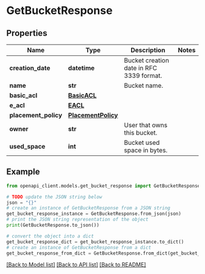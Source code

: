 # GetBucketResponse


## Properties

Name | Type | Description | Notes
------------ | ------------- | ------------- | -------------
**creation_date** | **datetime** | Bucket creation date in RFC 3339 format. | 
**name** | **str** | Bucket name. | 
**basic_acl** | [**BasicACL**](BasicACL.md) |  | 
**e_acl** | [**EACL**](EACL.md) |  | 
**placement_policy** | [**PlacementPolicy**](PlacementPolicy.md) |  | 
**owner** | **str** | User that owns this bucket. | 
**used_space** | **int** | Bucket used space in bytes. | 

## Example

```python
from openapi_client.models.get_bucket_response import GetBucketResponse

# TODO update the JSON string below
json = "{}"
# create an instance of GetBucketResponse from a JSON string
get_bucket_response_instance = GetBucketResponse.from_json(json)
# print the JSON string representation of the object
print(GetBucketResponse.to_json())

# convert the object into a dict
get_bucket_response_dict = get_bucket_response_instance.to_dict()
# create an instance of GetBucketResponse from a dict
get_bucket_response_from_dict = GetBucketResponse.from_dict(get_bucket_response_dict)
```
[[Back to Model list]](../README.md#documentation-for-models) [[Back to API list]](../README.md#documentation-for-api-endpoints) [[Back to README]](../README.md)



